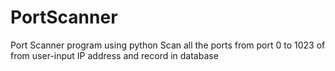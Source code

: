 # PortScanner
Port Scanner program using python
Scan all the ports from port 0 to 1023 of from user-input IP address and record in database
